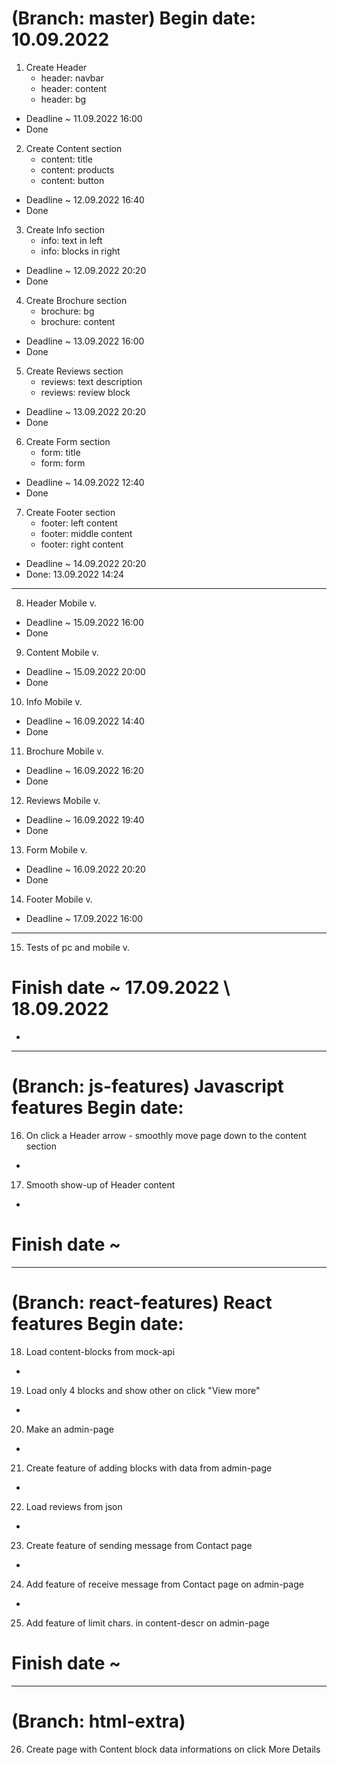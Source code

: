 # (Branch: master) Begin date: 10.09.2022 
1. Create Header
    - header: navbar
    - header: content
    - header: bg
- Deadline ~ 11.09.2022 16:00
- Done

2. Create Content section
    - content: title
    - content: products
    - content: button
- Deadline ~ 12.09.2022 16:40
- Done

3. Create Info section
    - info: text in left
    - info: blocks in right
- Deadline ~ 12.09.2022 20:20
- Done

4. Create Brochure section
    - brochure: bg
    - brochure: content
- Deadline ~ 13.09.2022 16:00
- Done

5. Create Reviews section
    - reviews: text description
    - reviews: review block
- Deadline ~ 13.09.2022 20:20
- Done

6. Create Form section
    - form: title
    - form: form
- Deadline ~ 14.09.2022 12:40
- Done

7. Create Footer section
    - footer: left content
    - footer: middle content
    - footer: right content
- Deadline ~ 14.09.2022 20:20
- Done: 13.09.2022 14:24

-----

8. Header Mobile v.
- Deadline ~ 15.09.2022 16:00
- Done

9. Content Mobile v.
- Deadline ~ 15.09.2022 20:00
- Done

10. Info Mobile v.
- Deadline ~ 16.09.2022 14:40
- Done

11. Brochure Mobile v.
- Deadline ~ 16.09.2022 16:20
- Done

12. Reviews Mobile v.
- Deadline ~ 16.09.2022 19:40
- Done

13. Form Mobile v.
- Deadline ~ 16.09.2022 20:20
- Done

14. Footer Mobile v.
- Deadline ~ 17.09.2022 16:00


-----

15. Tests of pc and mobile v.
# Finish date ~ 17.09.2022 \ 18.09.2022
-

-----

# (Branch: js-features) Javascript features Begin date: 
16. On click a Header arrow - smoothly move page down to the content section
-

17. Smooth show-up of Header content
-
# Finish date ~
-----

# (Branch: react-features)  React features Begin date: 
18. Load content-blocks from mock-api
-

19. Load only 4 blocks and show other on click "View more"
-

20. Make an admin-page
-

21. Create feature of adding blocks with data from admin-page
-

22. Load reviews from json
-

23. Create feature of sending message from Contact page
-

24. Add feature of receive message from Contact page on admin-page
-

25. Add feature of limit chars. in content-descr on admin-page
# Finish date ~
-----

# (Branch: html-extra)
26. Create page with Content block data informations on click More Details